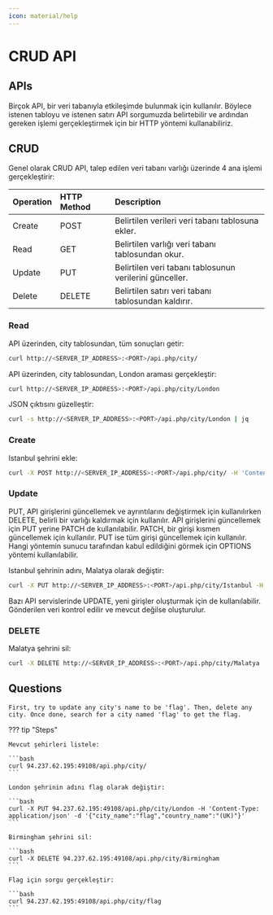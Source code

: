 ```yaml
---
icon: material/help
---
```


# CRUD API

## APIs

Birçok API, bir veri tabanıyla etkileşimde bulunmak için kullanılır. Böylece istenen tabloyu ve istenen satırı API sorgumuzda belirtebilir ve ardından gereken işlemi gerçekleştirmek için bir HTTP yöntemi kullanabiliriz.

## CRUD

Genel olarak CRUD API, talep edilen veri tabanı varlığı üzerinde 4 ana işlemi gerçekleştirir:

| Operation | HTTP Method | Description |
|:---|:---|:---|
| Create | POST | Belirtilen verileri veri tabanı tablosuna ekler. |
| Read | GET | Belirtilen varlığı veri tabanı tablosundan okur. |
| Update | PUT | Belirtilen veri tabanı tablosunun verilerini günceller. |
| Delete | DELETE | Belirtilen satırı veri tabanı tablosundan kaldırır. |

### Read

API üzerinden, city tablosundan, tüm sonuçları getir:

```bash
curl http://<SERVER_IP_ADDRESS>:<PORT>/api.php/city/
```

API üzerinden, city tablosundan, London araması gerçekleştir:

```bash
curl http://<SERVER_IP_ADDRESS>:<PORT>/api.php/city/London
```

JSON çıktısını güzelleştir:

```bash
curl -s http://<SERVER_IP_ADDRESS>:<PORT>/api.php/city/London | jq
```

### Create

Istanbul şehrini ekle:

```bash
curl -X POST http://<SERVER_IP_ADDRESS>:<PORT>/api.php/city/ -H 'Content-Type: application/json' -d '{"city_name":"Istanbul", "country_name":"(TR)"}'
```

### Update

PUT, API girişlerini güncellemek ve ayrıntılarını değiştirmek için kullanılırken DELETE, belirli bir varlığı kaldırmak için kullanılır. API girişlerini güncellemek için PUT yerine PATCH de kullanılabilir. PATCH, bir girişi kısmen güncellemek için kullanılır. PUT ise tüm girişi güncellemek için kullanılır. Hangi yöntemin sunucu tarafından kabul edildiğini görmek için OPTIONS yöntemi kullanılabilir.

Istanbul şehrinin adını, Malatya olarak değiştir:

```bash
curl -X PUT http://<SERVER_IP_ADDRESS>:<PORT>/api.php/city/Istanbul -H 'Content-Type: application/json' -d '{"city_name":"Malatya", "country_name":"(TR)"}'
```

Bazı API servislerinde UPDATE, yeni girişler oluşturmak için de kullanılabilir. Gönderilen veri kontrol edilir ve mevcut değilse oluşturulur.

### DELETE

Malatya şehrini sil:

```bash
curl -X DELETE http://<SERVER_IP_ADDRESS>:<PORT>/api.php/city/Malatya
```

## Questions

```text
First, try to update any city's name to be 'flag'. Then, delete any city. Once done, search for a city named 'flag' to get the flag.
```

??? tip "Steps"

    Mevcut şehirleri listele:

    ```bash
    curl 94.237.62.195:49108/api.php/city/
    ```

    London şehrinin adını flag olarak değiştir:

    ```bash
    curl -X PUT 94.237.62.195:49108/api.php/city/London -H 'Content-Type: application/json' -d '{"city_name":"flag","country_name":"(UK)"}'
    ```

    Birmingham şehrini sil:

    ```bash
    curl -X DELETE 94.237.62.195:49108/api.php/city/Birmingham
    ```

    Flag için sorgu gerçekleştir:

    ```bash
    curl 94.237.62.195:49108/api.php/city/flag
    ```
